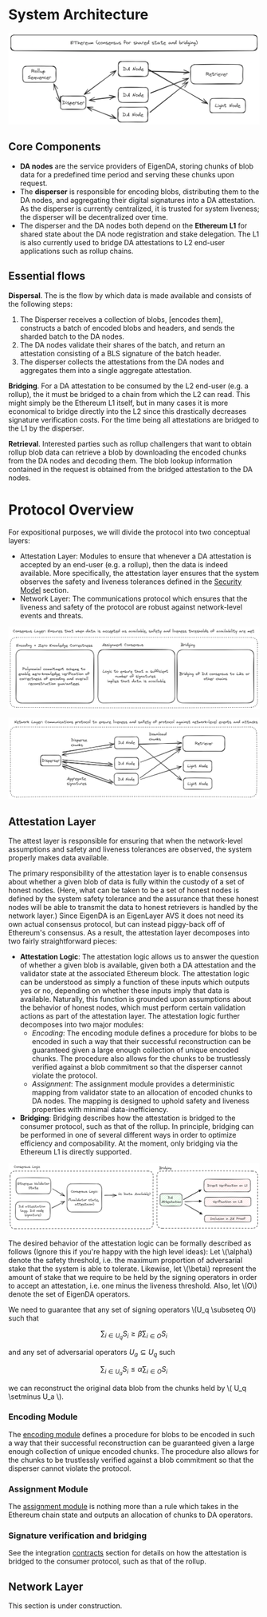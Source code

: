 # System Architecture

![image](../assets/architecture.png)

## Core Components


- **DA nodes** are the service providers of EigenDA, storing chunks of blob data for a predefined time period and serving these chunks upon request. 
- The **disperser** is responsible for encoding blobs, distributing them to the DA nodes, and aggregating their digital signatures into a DA attestation. As the disperser is currently centralized, it is trusted for system liveness; the disperser will be decentralized over time.
- The disperser and the DA nodes both depend on the **Ethereum L1** for shared state about the DA node registration and stake delegation. The L1 is also currently used to bridge DA attestations to L2 end-user applications such as rollup chains. 

## Essential flows

**Dispersal**. The is the flow by which data is made available and consists of the following steps:
1. The Disperser receives a collection of blobs, [encodes them], constructs a batch of encoded blobs and headers, and sends the sharded batch to the DA nodes.
2. The DA nodes validate their shares of the batch, and return an attestation consisting of a BLS signature of the batch header. 
3. The disperser collects the attestations from the DA nodes and aggregates them into a single aggregate attestation. 

**Bridging**. For a DA attestation to be consumed by the L2 end-user (e.g. a rollup), the it must be bridged to a chain from which the L2 can read. This might simply be the Ethereum L1 itself, but in many cases it is more economical to bridge directly into the L2 since this drastically decreases signature verification costs. For the time being all attestations are bridged to the L1 by the disperser. 

**Retrieval**. Interested parties such as rollup challengers that want to obtain rollup blob data can retrieve a blob by downloading the encoded chunks from the DA nodes and decoding them. The blob lookup information contained in the request is obtained from the bridged attestation to the DA nodes.


# Protocol Overview

For expositional purposes, we will divide the protocol into two conceptual layers: 
- Attestation Layer: Modules to ensure that whenever a DA attestation is accepted by an end-user (e.g. a rollup), then the data is indeed available. More specifically, the attestation layer ensures that the system observes the safety and liveness tolerances defined in the [Security Model](#Security-Model) section.
- Network Layer: The communications protocol which ensures that the liveness and safety of the protocol are robust against network-level events and threats. 

![image](../assets/attestation-layer.png)


![image](../assets/network-layer.png)


## Attestation Layer

The attest layer is responsible for ensuring that when the network-level assumptions and safety and liveness tolerances are observed, the system properly makes data available. 

The primary responsibility of the attestation layer is to enable consensus about whether a given blob of data is fully within the custody of a set of honest nodes. (Here, what can be taken to be a set of honest nodes is defined by the system safety tolerance and the assurance that these honest nodes will be able to transmit the data to honest retrievers is handled by the network layer.) Since EigenDA is an EigenLayer AVS it does not need its own actual consensus protocol, but can instead piggy-back off of Ethereum's consensus. As a result, the attestation layer decomposes into two fairly straightforward pieces: 
- **Attestation Logic**: The attestation logic allows us to answer the question of whether a given blob is available, given both a DA attestation and the validator state at the associated Ethereum block. The attestation logic can be understood as simply a function of these inputs which outputs yes or no, depending on whether these inputs imply that data is available. Naturally, this function is grounded upon assumptions about the behavior of honest nodes, which must perform certain validation actions as part of the attestation layer. The attestation logic further decomposes into two major modules: 
    - *Encoding*: The encoding module defines a procedure for blobs to be encoded in such a way that their successful reconstruction can be guaranteed given a large enough collection of unique encoded chunks. The procedure also allows for the chunks to be trustlessly verified against a blob commitment so that the disperser cannot violate the protocol.
    - *Assignment*: The assignment module provides a deterministic mapping from validator state to an allocation of encoded chunks to DA nodes. The mapping is designed to uphold safety and liveness properties with minimal data-inefficiency. 
- **Bridging**: Bridging describes how the attestation is bridged to the consumer protocol, such as that of the rollup. In principle, bridging can be performed in one of several different ways in order to optimize efficiency and composability. At the moment, only bridging via the Ethereum L1 is directly supported. 

![image](../assets/attestation-layer-parts.png)


The desired behavior of the attestation logic can be formally described as follows (Ignore this if you're happy with the high level ideas): Let \\(\alpha\\) denote the safety threshold, i.e. the maximum proportion of adversarial stake that the system is able to tolerate. Likewise, let \\(\beta\\) represent the amount of stake that we require to be held by the signing operators in order to accept an attestation, i.e. one minus the liveness threshold. Also, let \\(O\\) denote the set of EigenDA operators.

We need to guarantee that any set of signing operators \\(U_q \subseteq O\\) such that

$$ \sum_{i \in U_q} S_i \ge \beta \sum_{i \in O}S_i$$

and any set of adversarial operators $U_a \subseteq U_q$ such

$$ \sum_{i \in U_a} S_i \le \alpha \sum_{i \in O}S_i$$

we can reconstruct the original data blob from the chunks held by \\( U_q \setminus U_a \\).

### Encoding Module

The [encoding module](./architecture/encoding.md) defines a procedure for blobs to be encoded in such a way that their successful reconstruction can be guaranteed given a large enough collection of unique encoded chunks. The procedure also allows for the chunks to be trustlessly verified against a blob commitment so that the disperser cannot violate the protocol.

### Assignment Module

The [assignment module](./architecture/assignment.md) is nothing more than a rule which takes in the Ethereum chain state and outputs an allocation of chunks to DA operators. 

### Signature verification and bridging

See the integration [contracts](../integration/spec/4-contracts.md) section for details on how the attestation is bridged to the consumer protocol, such as that of the rollup.

## Network Layer

This section is under construction. 


